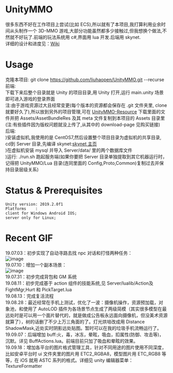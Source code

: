 # UnityMMO
很多东西不好在工作项目上尝试(比如 ECS),所以就有了本项目,我打算利用业余时间从头制作一个 3D-MMO 游戏,大部分功能虽然都多少接触过,但我想换个做法,不然就不好玩了.前端的玩法系统用 c#,界面用 lua 开发.后端用 skynet.  
详细的设计和进度见：[Wiki](https://github.com/liuhaopen/UnityMMO/wiki/%E5%BC%80%E5%8F%91%E7%AC%94%E8%AE%B0 "Wiki")  

# Usage
克隆本项目: git clone https://github.com/liuhaopen/UnityMMO.git --recurse  
前端:  
下载下来后整个目录就是 Unity 的项目目录,用 Unity 打开,运行 main.unity 场景即可进入游戏的登录界面  
注:由于游戏资源过大且经常变更(每个版本的资源都会保存在 .git 文件夹里, clone 就要好久了),所以放到另外的项目管理,可在 [UnityMMO-Resource](https://github.com/liuhaopen/UnityMMO-Resource/tree/master/Assets/AssetBundleRes "UnityMMO-Resource") 下载里面的文件并把 Assets/AssetBundleRes 及其 meta 文件复制到本项目的 Assets 目录里(注:有些插件因为版权问题就没上传了,从其中的 download-page 见购买链接)  
后端:  
)安装虚拟机,我使用的是 CentOS7,然后设置整个项目目录为虚拟机的共享目录, cd到 Server 目录,先编译 skynet:[skynet 主页](https://github.com/cloudwu/skynet "skynet 主页")  
)在虚拟机安装 mysql 并导入 Server/data/ 里的两个数据库文件  
)运行: ./run.sh 跑起服务端(如果你要把 Server 目录单独提取到其它机器运行时，记得把 UnityMMO/Lua 目录(连同里面的 Config,Proto,Common)复制过去并保持目录层级关系)  

# Status & Prerequisites
```
Unity version: 2019.2.0f1
Platforms    : 
client for Windows Android IOS;  
server only for Linux;
```

# Recent GIF
19.07.03：初步实现了自动寻路去找 npc 对话和打怪两种任务：    
![image](https://github.com/liuhaopen/ReadmeResources/blob/master/UnityMMO/auto_talk_and_fight.gif)     
19.07.10：增加一个副本场景：    
![image](https://github.com/liuhaopen/ReadmeResources/blob/master/UnityMMO/change_scene.gif)     
19.07.31：初步完成背包和 GM 系统      
19.08.11：初步完成基于 action 组件的技能系统,见 Server/lualib/Action及 FightMgr,Hurt 和 PickTarget.lua          
19.08.13：完成复活流程      
19.08.28：最近经常在手机上测试，优化了一波：摄像机操作，资源预加载，对象池，和使用了 AutoLOD 插件为各场景节点生成了两级简模（其实很多模型在最远处时是可以用一个面片替代的，就是做成公告板永远面向摄像机，但没美术资源就算了），树的话删了不少上万三角面的了。灯光烘培改成用 Distance ShadowMask,近处实时阴影远处贴图。暂时可以在我的垃圾手机流畅运行了。    
19.09.07：后端增加 buff:火，毒，冰冻，晕眩，吸血，扣属性(防御、攻击等)，沉默。详见 BuffActions.lua。前端目前只加了吸血和晕眩的效果。  
19.09.18：增加各平台的图片格式管理工具，针对不同用途的图片使用不同深度，比如安卓平台时 ui 文件夹里的图片用 ETC2_RGBA8，模型图片用 ETC_RGB8 等等，在 iOS 就用 ASTC 系列的格式。详细见 unity 编辑器菜单：TextureFormatter  